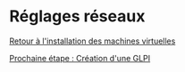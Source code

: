 # Réglages réseaux

[Retour à l'installation des machines virtuelles](https://github.com/kevinguyodo/Linux-deuxieme-annee/blob/main/TP1/Installation%20VM.md)

[Prochaine étape : Création d'une GLPI](https://github.com/kevinguyodo/Linux-deuxieme-annee/blob/main/TP1/Cr%C3%A9ation%20GLPI.md)
